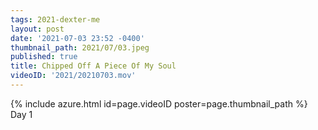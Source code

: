 ```yaml
---
tags: 2021-dexter-me
layout: post
date: '2021-07-03 23:52 -0400'
thumbnail_path: 2021/07/03.jpeg
published: true
title: Chipped Off A Piece Of My Soul
videoID: '2021/20210703.mov'
---
```


{% include azure.html id=page.videoID poster=page.thumbnail_path %}
Day 1
